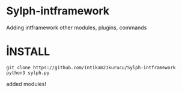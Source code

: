 

# Sylph-intframework
Adding intframework other modules, plugins, commands

# İNSTALL
````
git clone https://github.com/Intikam21kurucu/Sylph-intframework
python3 sylph.py
````
added modules!
